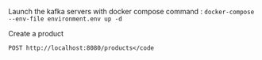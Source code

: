 Launch the kafka servers with docker compose command :
<code>docker-compose --env-file environment.env up -d
</code>

Create a product 
```
POST http://localhost:8080/products</code
```